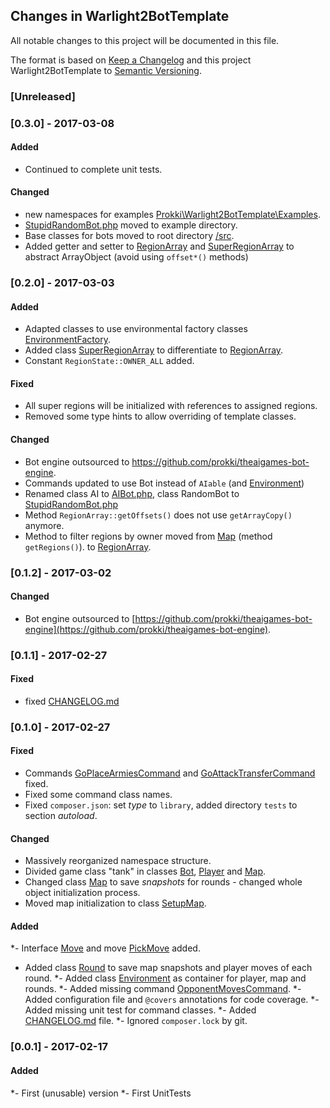 ## Changes in Warlight2BotTemplate

All notable changes to this project will be documented in this file.

The format is based on [Keep a Changelog](http://keepachangelog.com/) and this project Warlight2BotTemplate to [Semantic Versioning](http://semver.org/).

### [Unreleased]

### [0.3.0] - 2017-03-08

#### Added
* Continued to complete unit tests.

#### Changed
* new namespaces for examples [Prokki\Warlight2BotTemplate\Examples](examples/).
* [StupidRandomBot.php](examples/StupidRandomBot/src/StupidRandomBot.php) moved to example directory.
* Base classes for bots moved to root directory [/src](src/).
* Added getter and setter to [RegionArray](src/Game/RegionArray.php) and [SuperRegionArray](src/Game/SuperRegionArray.php) to abstract ArrayObject
(avoid using `offset*()` methods)

### [0.2.0] - 2017-03-03

#### Added
* Adapted classes to use environmental factory classes [EnvironmentFactory](src/Game/EnvironmentFactory.php).
* Added class [SuperRegionArray](src/Game/SuperRegionArray.php) to differentiate to [RegionArray](src/Game/RegionArray.php).
* Constant `RegionState::OWNER_ALL` added.

#### Fixed
* All super regions will be initialized with references to assigned regions.
* Removed some type hints to allow overriding of template classes.
    
#### Changed
* Bot engine outsourced to https://github.com/prokki/theaigames-bot-engine.
* Commands updated to use Bot instead of `AIable` (and [Environment](src/Game/Environment.php))
* Renamed class AI to [AIBot.php](src/AIBot.php), class RandomBot to [StupidRandomBot.php](examples/StupidRandomBot/src/StupidRandomBot.php)
* Method `RegionArray::getOffsets()` does not use `getArrayCopy()` anymore.
* Method to filter regions by owner moved from [Map](src/Game/Map.php) (method `getRegions()`).
to [RegionArray](src/Game/RegionArray.php).


### [0.1.2] - 2017-03-02

#### Changed

* Bot engine outsourced to [https://github.com/prokki/theaigames-bot-engine](https://github.com/prokki/theaigames-bot-engine).

### [0.1.1] - 2017-02-27

#### Fixed

* fixed [CHANGELOG.md](CHANGELOG.md)

### [0.1.0] - 2017-02-27

#### Fixed

* Commands [GoPlaceArmiesCommand](src/Command/GoPlaceArmiesCommand.php) and [GoAttackTransferCommand](src/Command/GoAttackTransferCommand.php) fixed.
* Fixed some command class names.
* Fixed `composer.json`: set _type_ to `library`, added directory `tests` to section _autoload_.

#### Changed

* Massively reorganized namespace structure.
* Divided game class "tank" in classes [Bot](src/Bot.php), [Player](src/Game/Player.php) and [Map](src/Game/Map.php).
* Changed class [Map](src/Game/Map.php) to save _snapshots_ for rounds - changed whole object initialization process.
* Moved map initialization to class [SetupMap](src/Game/SetupMap.php).

#### Added

*- Interface [Move](src/Game/Move/Move) and move [PickMove](src/Game/Move/PickMove) added.
* Added class [Round](src/Game/Round.php) to save map snapshots and player moves of each round.
*- Added class [Environment](src/Game/Environment.php) as container for player, map and rounds.
*- Added missing command [OpponentMovesCommand](src/Command/OpponentMovesCommand.php).
*- Added configuration file and `@covers` annotations for code coverage.
*- Added missing unit test for command classes.
*- Added [CHANGELOG.md](CHANGELOG.md) file.
*- Ignored `composer.lock` by git.
 
### [0.0.1] - 2017-02-17

#### Added

*- First (unusable) version
*- First UnitTests